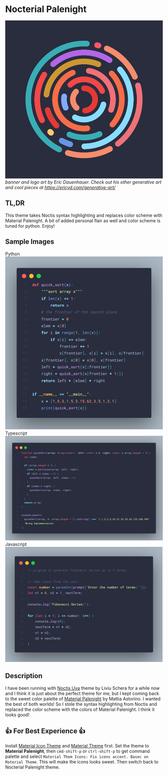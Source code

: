 # Nocterial Palenight
![banner](images/banner.png)
*banner and logo art by Eric Dauenhauer. Check out his other generative art and cool pieces at https://ericyd.com/generative-art/*
## TL,DR
This theme takes Noctis syntax highlighting and replaces color scheme with Material Palenight. A bit of added personal flair as well and color scheme is tuned for python. Enjoy!

## Sample Images
Python
![Python](images/python_sample.png)
Typescript
![Typescript](images/ts_sample.png)
Javascript
![Javascript](images/js_sample.png)

## Description
I have been running with [Noctis Uva](https://github.com/liviuschera/noctis#noctis-uva) theme by Liviu Schera for a while now and I think it is just about the perfect theme for me, but I kept coming back to the sweet color palette of [Material Palenight](https://github.com/material-theme/vsc-material-theme) by Mattia Astorino. I wanted the best of both worlds! So I stole the syntax highlighting from Noctis and replaced the color scheme with the colors of Material Palenight. I think it looks good!

## 👍 For Best Experience 👍
Install [Material Icon Theme](https://github.com/material-theme/vsc-material-theme-icons) and [Material Theme](https://github.com/material-theme/vsc-material-theme) first. Set the theme to **Material Palenight**, then `cmd-shift-p` or `ctrl-shift-p` to get command palette and select `Material Them Icons: Fix icons accent. Basec on Material Theme`. This will make the icons looks sweet. Then switch back to Nocterial Palenight theme.
